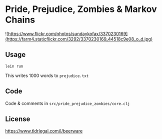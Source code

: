 # Pride, Prejudice, Zombies & Markov Chains

![https://www.flickr.com/photos/sundaykofax/3370230169](https://farm4.staticflickr.com/3292/3370230169_44518c9e08_o_d.jpg)

## Usage

`lein run`

This writes 1000 words to `prejudice.txt`

## Code

Code & comments in `src/pride_prejudice_zombies/core.clj`

## License

https://www.tldrlegal.com/l/beerware

